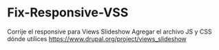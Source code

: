 # Fix-Responsive-VSS
Corrije el responsive para Views Slideshow
Agregar el archivo JS y CSS dónde utilices https://www.drupal.org/project/views_slideshow
